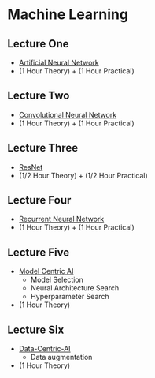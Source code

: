# Machine Learning

## Lecture One
- [Artificial Neural Network](https://github.com/look4pritam/ArtificialNeuralNetwork)
- (1 Hour Theory) + (1 Hour Practical)

## Lecture Two
- [Convolutional Neural Network](https://github.com/look4pritam/ConvolutionalNeuralNetwork)
- (1 Hour Theory) + (1 Hour Practical)

## Lecture Three
- [ResNet](https://github.com/look4pritam/ConvolutionalNeuralNetwork)
- (1/2 Hour Theory) + (1/2 Hour Practical)

## Lecture Four
- [Recurrent Neural Network](https://github.com/look4pritam/RecurrentNeuralNetwork)
- (1 Hour Theory) + (1 Hour Practical)

## Lecture Five
- [Model Centric AI](https://github.com/look4pritam/DeepLearning)
  - Model Selection
  - Neural Architecture Search
  - Hyperparameter Search
- (1 Hour Theory) 
  
## Lecture Six
- [Data-Centric-AI](https://github.com/look4pritam/DeepLearning)
  - Data augmentation
- (1 Hour Theory) 
